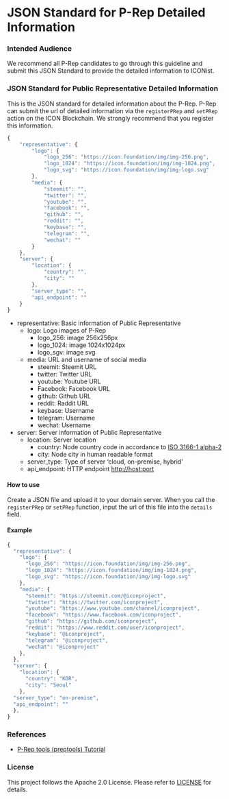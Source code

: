 # JSON Standard for P-Rep Detailed Information

### Intended Audience

We recommend all P-Rep candidates to go through this guideline and submit this JSON Standard to provide the detailed information to ICONist.

### JSON Standard for Public Representative Detailed Information

This is the JSON standard for detailed information about the P-Rep. P-Rep can submit the url of detailed information via the `registerPRep` and `setPRep` action on the ICON Blockchain. We strongly recommend that you register this information.

```javascript
{
    "representative": {
        "logo": {
            "logo_256": "https://icon.foundation/img/img-256.png",
            "logo_1024": "https://icon.foundation/img/img-1024.png",
            "logo_svg": "https://icon.foundation/img/img-logo.svg"
        },
        "media": {
            "steemit": "",
            "twitter": "",
            "youtube": "",
            "facebook": "",
            "github": "",
            "reddit": "",
            "keybase": "",
            "telegram": "",
            "wechat": ""
        }
    },
    "server": {
        "location": {
            "country": "",
            "city": ""
        },
        "server_type": "",
        "api_endpoint": ""
    }
}
```

* representative: Basic information of Public Representative
  * logo: Logo images of P-Rep
    * logo\_256: image 256x256px
    * logo\_1024: image 1024x1024px
    * logo_sgv: image svg
  * media: URL and username of social media
    * steemit: Steemit URL
    * twitter: Twitter URL
    * youtube: Youtube URL
    * Facebook: Facebook URL
    * github: Github URL
    * reddit: Raddit URL
    * keybase: Username
    * telegram: Username
    * wechat: Username
* server: Server information of Public Representative
  * location: Server location
    * country: Node country code in accordance to [ISO 3166-1 alpha-2](https://en.wikipedia.org/wiki/ISO\_3166-1\_alpha-2)
    * city: Node city in human readable format
  * server_type: Type of server ‘cloud, on-premise, hybrid’
  * api_endpoint: HTTP endpoint [http://host:port](http://host/:port)

#### How to use

Create a JSON file and upload it to your domain server. When you call the `registerPRep` or `setPRep` function, input the url of this file into the `details` field.

#### Example

```javascript
{
  "representative": {
    "logo": {
      "logo_256": "https://icon.foundation/img/img-256.png",
      "logo_1024": "https://icon.foundation/img/img-1024.png",
      "logo_svg": "https://icon.foundation/img/img-logo.svg"
    },
    "media": {
      "steemit": "https://steemit.com/@iconproject",
      "twitter": "https://twitter.com/iconproject",
      "youtube": "https://www.youtube.com/channel/iconproject",
      "facebook": "https://www.facebook.com/iconproject",
      "github": "https://github.com/iconproject",
      "reddit": "https://www.reddit.com/user/iconproject",
      "keybase": "@iconproject",
      "telegram": "@iconproject",
      "wechat": "@iconproject"
    },
  },
  "server": {
    "location": {
      "country": "KOR",
      "city": "Seoul"
    },
  "server_type": "on-premise",
  "api_endpoint": ""
  },
}
```

### References

* [P-Rep tools (preptools) Tutorial](../../icon-node/p-rep-tools.md)

### License

This project follows the Apache 2.0 License. Please refer to [LICENSE](https://www.apache.org/licenses/LICENSE-2.0) for details.
